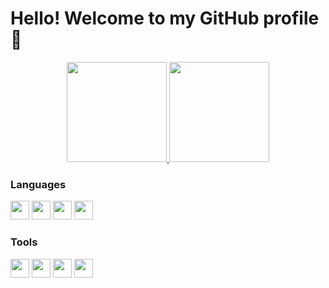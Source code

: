 # Hello! Welcome to my GitHub profile 👋
 
<div align="center">
  <a href="https://github.com/guilhermeollopes">
  <img height="160em" src="https://github-readme-stats-git-masterrstaa-rickstaa.vercel.app/api/top-langs/?username=guilhermeollopes&layout=compact&langs_count=8&theme=radical&exclude_repo=financial-manager-old"/>
  <img height="160em" src="https://github-readme-stats-git-masterrstaa-rickstaa.vercel.app/api?username=guilhermeollopes&show_icons=true&theme=radical&include_all_commits=true&count_private=true"/>
</a></div>

<h3>Languages</h3>
<p float="left" align="left">
    <img src="https://cdn.jsdelivr.net/gh/devicons/devicon/icons/cplusplus/cplusplus-original.svg" width=30/>
    <img src="https://cdn.jsdelivr.net/gh/devicons/devicon/icons/html5/html5-plain.svg" width=30/>
    <img src="https://cdn.jsdelivr.net/gh/devicons/devicon/icons/css3/css3-plain.svg" width=30/>
    <img src="https://cdn.jsdelivr.net/gh/devicons/devicon/icons/javascript/javascript-plain.svg" width=30/>
</p>

<h3>Tools</h3>
<p float="left" align="left">
    <img src="https://cdn.jsdelivr.net/gh/devicons/devicon/icons/arduino/arduino-original.svg" width=30/>
    <img src="https://cdn.jsdelivr.net/gh/devicons/devicon/icons/figma/figma-original.svg" width=30/>
    <img src="https://cdn.jsdelivr.net/gh/devicons/devicon/icons/git/git-plain.svg" width=30/>
    <img src="https://cdn.jsdelivr.net/gh/devicons/devicon/icons/vscode/vscode-original.svg" width=30/>


</p>
